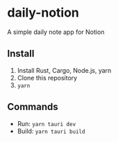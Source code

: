 # daily-notion

A simple daily note app for Notion

## Install

1. Install Rust, Cargo, Node.js, yarn
2. Clone this repository
3. `yarn`

## Commands

- Run: `yarn tauri dev`
- Build: `yarn tauri build`

